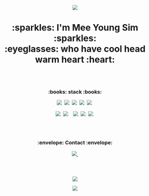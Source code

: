 <p align="center">
    <img src="https://capsule-render.vercel.app/api?type=slice&color=F66D76&height=300&section=header&text=Hello%20world!&fontSize=90"> 
</p>

<h1 align="center"> :sparkles: I'm  Mee Young Sim :sparkles: <br/>
 :eyeglasses: who have cool head warm heart :heart: </h1>

<br><br>
<h3 align="center"> :books: stack :books: </h4>
<p align="center"> 
  <img src="https://img.shields.io/badge/Linux-FCC624?style=for-the-badge&logo=linux&logoColor=black"/>&nbsp
  <img src="https://img.shields.io/badge/java-%23ED8B00.svg?style=for-the-badge&logo=java&logoColor=white"/>&nbsp
  <img src="https://img.shields.io/badge/javascript-%23323330.svg?style=for-the-badge&logo=javascript&logoColor=%23F7DF1E"/>&nbsp
  <img src="https://img.shields.io/badge/bootstrap-%23563D7C.svg?style=for-the-badge&logo=bootstrap&logoColor=white"/>&nbsp
  <img src="https://img.shields.io/badge/css3-%231572B6.svg?style=for-the-badge&logo=css3&logoColor=white"/>&nbsp<br><br>
  <img src="https://img.shields.io/badge/mysql-%2300f.svg?style=for-the-badge&logo=mysql&logoColor=white"/>&nbsp
  <img src="https://img.shields.io/badge/postgres-%23316192.svg?style=for-the-badge&logo=postgresql&logoColor=white"/>&nbsp
  <img rc="https://camo.githubusercontent.com/de3012ca40ba3ef433da8807996576d3cafaccf638909e83b1048b1d8aec3b77/68747470733a2f2f696d672e736869656c64732e696f2f62616467652f537072696e675f426f6f742d4632463446393f7374796c653d666f722d7468652d6261646765266c6f676f3d737072696e672d626f6f74?style=for-the-badge&logo=java&logoColor=white"/>&nbsp
  <img src="https://img.shields.io/badge/Sourcetree-0052CC?style=for-the-badge&logo=Sourcetree&logoColor=white"/>&nbsp
  <img src="https://img.shields.io/badge/github-%23121011.svg?style=for-the-badge&logo=github&logoColor=white"/>&nbsp
  <img src="https://img.shields.io/badge/AWS-%23FF9900.svg?style=for-the-badge&logo=amazon-aws&logoColor=white"/>&nbsp
 </p> 
 
 <br><br>
  <h3 align="center">:envelope: Contact :envelope: </h4> 
<p align="center">
  <a href="https://linktr.ee/myoung.e?utm_source=linktree_profile_share&ltsid=83e9bd85-8e15-4df5-9570-16f51f6d8a1d">
  <img src="https://img.shields.io/badge/linktree-1de9b6?style=for-the-badge&logo=linktree&logoColor=white" />&nbsp
  </a>
</p>  
<br><br>
<p align="center"> 
  <img src="https://github-readme-stats.vercel.app/api?username=myoungS2&show_icons=true&theme=radical"/>
</p> 
<p align="center">
  <img src="https://capsule-render.vercel.app/api?type=slice&color=6C7BC3&height=300&section=footer&text=%20&fontSize=90" />
</p>
